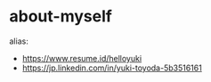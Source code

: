 # about-myself
alias:

- https://www.resume.id/helloyuki
- https://jp.linkedin.com/in/yuki-toyoda-5b3516161
